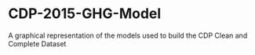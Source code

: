 # CDP-2015-GHG-Model
A graphical representation of the models used to build the CDP Clean and Complete Dataset
